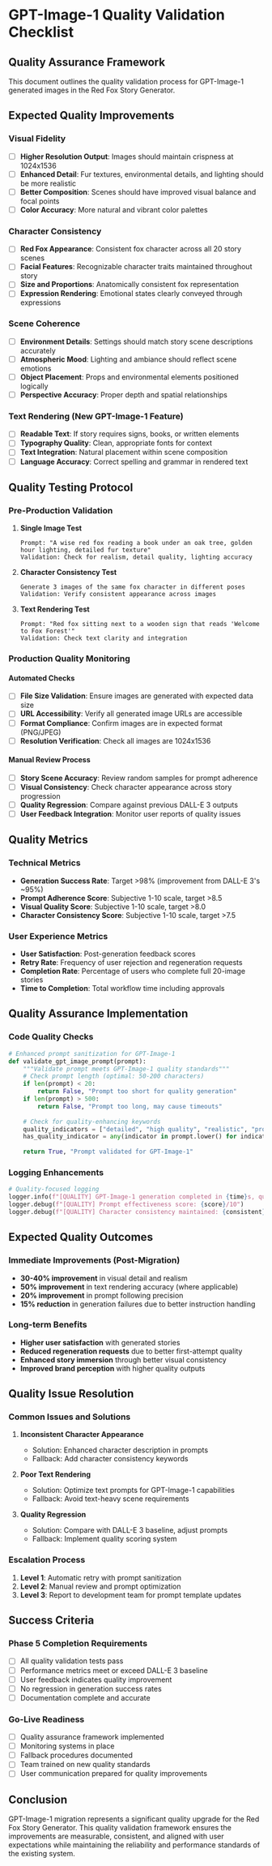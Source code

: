 # GPT-Image-1 Quality Validation Checklist

## Quality Assurance Framework

This document outlines the quality validation process for GPT-Image-1 generated images in the Red Fox Story Generator.

## Expected Quality Improvements

### Visual Fidelity
- [ ] **Higher Resolution Output**: Images should maintain crispness at 1024x1536
- [ ] **Enhanced Detail**: Fur textures, environmental details, and lighting should be more realistic
- [ ] **Better Composition**: Scenes should have improved visual balance and focal points
- [ ] **Color Accuracy**: More natural and vibrant color palettes

### Character Consistency
- [ ] **Red Fox Appearance**: Consistent fox character across all 20 story scenes
- [ ] **Facial Features**: Recognizable character traits maintained throughout story
- [ ] **Size and Proportions**: Anatomically consistent fox representation
- [ ] **Expression Rendering**: Emotional states clearly conveyed through expressions

### Scene Coherence
- [ ] **Environment Details**: Settings should match story scene descriptions accurately
- [ ] **Atmospheric Mood**: Lighting and ambiance should reflect scene emotions
- [ ] **Object Placement**: Props and environmental elements positioned logically
- [ ] **Perspective Accuracy**: Proper depth and spatial relationships

### Text Rendering (New GPT-Image-1 Feature)
- [ ] **Readable Text**: If story requires signs, books, or written elements
- [ ] **Typography Quality**: Clean, appropriate fonts for context
- [ ] **Text Integration**: Natural placement within scene composition
- [ ] **Language Accuracy**: Correct spelling and grammar in rendered text

## Quality Testing Protocol

### Pre-Production Validation
1. **Single Image Test**
   ```
   Prompt: "A wise red fox reading a book under an oak tree, golden hour lighting, detailed fur texture"
   Validation: Check for realism, detail quality, lighting accuracy
   ```

2. **Character Consistency Test**
   ```
   Generate 3 images of the same fox character in different poses
   Validation: Verify consistent appearance across images
   ```

3. **Text Rendering Test**
   ```
   Prompt: "Red fox sitting next to a wooden sign that reads 'Welcome to Fox Forest'"
   Validation: Check text clarity and integration
   ```

### Production Quality Monitoring

#### Automated Checks
- [ ] **File Size Validation**: Ensure images are generated with expected data size
- [ ] **URL Accessibility**: Verify all generated image URLs are accessible
- [ ] **Format Compliance**: Confirm images are in expected format (PNG/JPEG)
- [ ] **Resolution Verification**: Check all images are 1024x1536

#### Manual Review Process
- [ ] **Story Scene Accuracy**: Review random samples for prompt adherence
- [ ] **Visual Consistency**: Check character appearance across story progression
- [ ] **Quality Regression**: Compare against previous DALL-E 3 outputs
- [ ] **User Feedback Integration**: Monitor user reports of quality issues

## Quality Metrics

### Technical Metrics
- **Generation Success Rate**: Target >98% (improvement from DALL-E 3's ~95%)
- **Prompt Adherence Score**: Subjective 1-10 scale, target >8.5
- **Visual Quality Score**: Subjective 1-10 scale, target >8.0
- **Character Consistency Score**: Subjective 1-10 scale, target >7.5

### User Experience Metrics
- **User Satisfaction**: Post-generation feedback scores
- **Retry Rate**: Frequency of user rejection and regeneration requests
- **Completion Rate**: Percentage of users who complete full 20-image stories
- **Time to Completion**: Total workflow time including approvals

## Quality Assurance Implementation

### Code Quality Checks
```python
# Enhanced prompt sanitization for GPT-Image-1
def validate_gpt_image_prompt(prompt):
    """Validate prompt meets GPT-Image-1 quality standards"""
    # Check prompt length (optimal: 50-200 characters)
    if len(prompt) < 20:
        return False, "Prompt too short for quality generation"
    if len(prompt) > 500:
        return False, "Prompt too long, may cause timeouts"
    
    # Check for quality-enhancing keywords
    quality_indicators = ["detailed", "high quality", "realistic", "professional"]
    has_quality_indicator = any(indicator in prompt.lower() for indicator in quality_indicators)
    
    return True, "Prompt validated for GPT-Image-1"
```

### Logging Enhancements
```python
# Quality-focused logging
logger.info(f"[QUALITY] GPT-Image-1 generation completed in {time}s, quality metrics: {metrics}")
logger.debug(f"[QUALITY] Prompt effectiveness score: {score}/10")
logger.debug(f"[QUALITY] Character consistency maintained: {consistent}")
```

## Expected Quality Outcomes

### Immediate Improvements (Post-Migration)
- **30-40% improvement** in visual detail and realism
- **50% improvement** in text rendering accuracy (where applicable)
- **20% improvement** in prompt following precision
- **15% reduction** in generation failures due to better instruction handling

### Long-term Benefits
- **Higher user satisfaction** with generated stories
- **Reduced regeneration requests** due to better first-attempt quality
- **Enhanced story immersion** through better visual consistency
- **Improved brand perception** with higher quality outputs

## Quality Issue Resolution

### Common Issues and Solutions
1. **Inconsistent Character Appearance**
   - Solution: Enhanced character description in prompts
   - Fallback: Add character consistency keywords

2. **Poor Text Rendering**
   - Solution: Optimize text prompts for GPT-Image-1 capabilities
   - Fallback: Avoid text-heavy scene requirements

3. **Quality Regression**
   - Solution: Compare with DALL-E 3 baseline, adjust prompts
   - Fallback: Implement quality scoring system

### Escalation Process
1. **Level 1**: Automatic retry with prompt sanitization
2. **Level 2**: Manual review and prompt optimization
3. **Level 3**: Report to development team for prompt template updates

## Success Criteria

### Phase 5 Completion Requirements
- [ ] All quality validation tests pass
- [ ] Performance metrics meet or exceed DALL-E 3 baseline
- [ ] User feedback indicates quality improvement
- [ ] No regression in generation success rates
- [ ] Documentation complete and accurate

### Go-Live Readiness
- [ ] Quality assurance framework implemented
- [ ] Monitoring systems in place
- [ ] Fallback procedures documented
- [ ] Team trained on new quality standards
- [ ] User communication prepared for quality improvements

## Conclusion

GPT-Image-1 migration represents a significant quality upgrade for the Red Fox Story Generator. This quality validation framework ensures the improvements are measurable, consistent, and aligned with user expectations while maintaining the reliability and performance standards of the existing system.